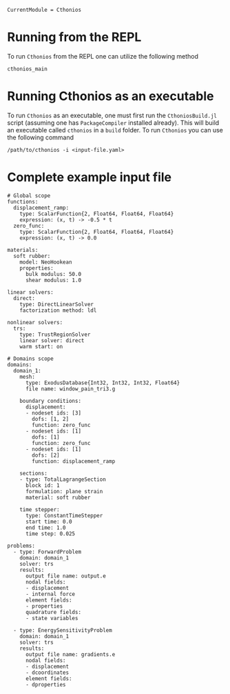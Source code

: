 ```@meta
CurrentModule = Cthonios
```
# Running from the REPL
To run ```Cthonios``` from the REPL one can utilize the following method

```@docs
cthonios_main
```

# Running Cthonios as an executable
To run ```Cthonios``` as an executable, one must first run the ```CthoniosBuild.jl``` script (assuming one has ```PackageCompiler``` installed already). This will build an executable called ```cthonios``` in a ```build``` folder. To run ```Cthonios``` you can use the following command

```
/path/to/cthonios -i <input-file.yaml>
```

# Complete example input file
```
# Global scope
functions:
  displacement_ramp: 
    type: ScalarFunction{2, Float64, Float64, Float64}
    expression: (x, t) -> -0.5 * t
  zero_func:
    type: ScalarFunction{2, Float64, Float64, Float64}
    expression: (x, t) -> 0.0

materials:
  soft rubber:
    model: NeoHookean
    properties:
      bulk modulus: 50.0
      shear modulus: 1.0

linear solvers:
  direct:
    type: DirectLinearSolver
    factorization method: ldl

nonlinear solvers:
  trs:
    type: TrustRegionSolver
    linear solver: direct
    warm start: on

# Domains scope
domains:
  domain_1:
    mesh:
      type: ExodusDatabase{Int32, Int32, Int32, Float64}
      file name: window_pain_tri3.g

    boundary conditions:
      displacement: 
      - nodeset ids: [3]
        dofs: [1, 2]
        function: zero_func
      - nodeset ids: [1]
        dofs: [1]
        function: zero_func
      - nodeset ids: [1]
        dofs: [2]
        function: displacement_ramp

    sections:
    - type: TotalLagrangeSection
      block id: 1
      formulation: plane strain
      material: soft rubber

    time stepper:
      type: ConstantTimeStepper
      start time: 0.0
      end time: 1.0
      time step: 0.025

problems:
  - type: ForwardProblem
    domain: domain_1
    solver: trs
    results:
      output file name: output.e
      nodal fields:
      - displacement
      - internal force
      element fields:
      - properties
      quadrature fields:
      - state variables

  - type: EnergySensitivityProblem
    domain: domain_1
    solver: trs
    results:
      output file name: gradients.e
      nodal fields:
      - displacement
      - dcoordinates
      element fields:
      - dproperties
```